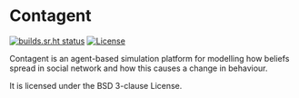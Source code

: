 # Contagent
[![builds.sr.ht status](https://builds.sr.ht/~ragreener1/contagent/commits/master.svg)](https://builds.sr.ht/~ragreener1/contagent/commits/master?)
[![License](https://img.shields.io/badge/License-BSD_3--Clause-blue.svg)](https://opensource.org/licenses/BSD-3-Clause)

Contagent is an agent-based simulation platform for modelling how beliefs spread in social network and how this causes a change in behaviour.

It is licensed under the BSD 3-clause License.
